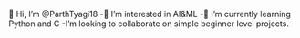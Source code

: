 👋 Hi, I’m @ParthTyagi18
-👀 I’m interested in AI&ML
-🌱 I’m currently learning Python and C
-I’m looking to collaborate on simple beginner level projects.

<!---
ParthTyagi18/ParthTyagi18 is a ✨ special ✨ repository because its `README.md` (this file) appears on your GitHub profile.
You can click the Preview link to take a look at your changes.
--->
